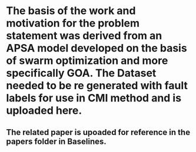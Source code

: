 # The basis of the work and motivation for the problem statement was derived from an APSA model developed on the basis of swarm optimization and more specifically GOA. The Dataset needed to be re generated with fault labels for use in CMI method and is uploaded here.
## The related paper is upoaded for reference in the papers folder in Baselines.
